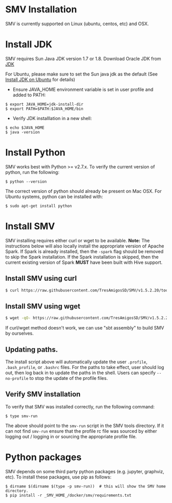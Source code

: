 # SMV Installation

SMV is currently supported on Linux (ubuntu, centos, etc) and OSX.

# Install JDK
SMV requires Sun Java JDK version 1.7 or 1.8.
Download Oracle JDK from [JDK](http://www.oracle.com/technetwork/java/javase/downloads/jdk7-downloads-1880260.html)

For Ubuntu, please make sure to set the Sun java jdk as the default (See [Install JDK on Ubuntu](https://www.digitalocean.com/community/tutorials/how-to-install-java-on-ubuntu-with-apt-get) for details)

* Ensure JAVA_HOME environment variable is set in user profile and added to PATH:
```shell
$ export JAVA_HOME=jdk-install-dir
$ export PATH=$PATH:$JAVA_HOME/bin
```
* Verify JDK installlation in a new shell:
```shell
$ echo $JAVA_HOME
$ java -version
```

# Install Python
SMV works best with Python >= v2.7.x.  To verify the current version of python, run the following:
```
$ python --version
```

The correct version of python should already be present on Mac OSX.  For Ubuntu systems, python can be installed with:
```
$ sudo apt-get install python
```

# Install SMV
SMV installing requires either curl or wget to be available.  **Note:** The instructions below will also locally install the appropriate version of Apache Spark.  If Spark is already installed, then the `-spark` flag should be removed to skip the Spark installation.  If the Spark installation is skipped, then the current existing version of Spark **MUST** have been built with Hive support.

## Install SMV using curl
```bash
$ curl https://raw.githubusercontent.com/TresAmigosSD/SMV/v1.5.2.20/tools/smv-install | bash -s -- -spark
```

## Install SMV using wget
```bash
$ wget -qO- https://raw.githubusercontent.com/TresAmigosSD/SMV/v1.5.2.20/tools/smv-install | bash -s -- -w -spark
```
If curl/wget method doesn't work, we can use "sbt assembly" to build SMV by ourselves.

## Updating paths.
The install script above will automatically update the user `.profile`, `.bash_profile`, or `.bashrc` files.  For the paths to take effect, user should log out, then log back in to update the paths in the shell.
Users can specify `--no-profile` to stop the update of the profile files.

## Verify SMV installation
To verify that SMV was installed correctly, run the following command:
```shell
$ type smv-run
```
The above should point to the `smv-run` script in the SMV tools directory.  If it can not find `smv-run` ensure that the profile rc file was sourced by either logging out / logging in or sourcing the appropriate profile file.

# Python packages
SMV depends on some third party python packages (e.g. jupyter, graphviz, etc).  To install these packages, use pip as follows:
```
$ dirname $(dirname $(type -p smv-run))  # this will show the SMV home directory.
$ pip install -r _SMV_HOME_/docker/smv/requirements.txt
```
